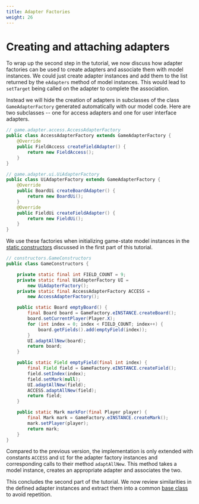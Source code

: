 ```yaml
---
title: Adapter Factories
weight: 26
---
```


# Creating and attaching adapters

To wrap up the second step in the tutorial, we now discuss how adapter factories can be used to create adapters and associate them with model instances.
We could just create adapter instances and add them to the list returned by the `eAdapters` method of model instances.
This would lead to `setTarget` being called on the adapter to complete the association.

Instead we will hide the creation of adapters in subclasses of the class `GameAdapterFactory` generated automatically with our model code.
Here are two subclasses -- one for access adapters and one for user interface adapters.

```java
// game.adapter.access.AccessAdapterFactory
public class AccessAdapterFactory extends GameAdapterFactory {
	@Override
	public FieldAccess createFieldAdapter() {
		return new FieldAccess();
	}
}

// game.adapter.ui.UiAdapterFactory
public class UiAdapterFactory extends GameAdapterFactory {
	@Override
	public BoardUi createBoardAdapter() {
		return new BoardUi();
	}
	@Override
	public FieldUi createFieldAdapter() {
		return new FieldUi();
	}
}
```

[static constructors]: ../../static_methods/static_constructors

We use these factories when initializing game-state model instances in the [static constructors] discussed in the first part of this tutorial.

```java
// constructors.GameConstructors
public class GameConstructors {

	private static final int FIELD_COUNT = 9;
	private static final UiAdapterFactory UI =
		new UiAdapterFactory();
	private static final AccessAdapterFactory ACCESS =
		new AccessAdapterFactory();

	public static Board emptyBoard() {
		final Board board = GameFactory.eINSTANCE.createBoard();
		board.setCurrentPlayer(Player.X);
		for (int index = 0; index < FIELD_COUNT; index++) {
			board.getFields().add(emptyField(index));
		}
		UI.adaptAllNew(board);
		return board;
	}

	public static Field emptyField(final int index) {
		final Field field = GameFactory.eINSTANCE.createField();
		field.setIndex(index);
		field.setMark(null);
		UI.adaptAllNew(field);
		ACCESS.adaptAllNew(field);
		return field;
	}

	public static Mark markFor(final Player player) {
		final Mark mark = GameFactory.eINSTANCE.createMark();
		mark.setPlayer(player);
		return mark;
	}
}
```

Compared to the previous version, the implementation is only extended with constants `ACCESS` and `UI` for the adapter factory instances and corresponding calls to their method `adaptAllNew`.
This method takes a model instance, creates an appropriate adapter and associates the two.

This concludes the second part of the tutorial.
We now review similarities in the defined adapter instances and extract them into a common [base class] to avoid repetition.

[base class]: ../../object_adapter
